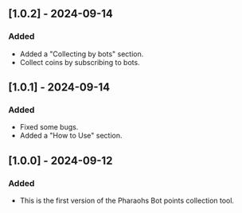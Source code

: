 ## [1.0.2] - 2024-09-14
### Added
- Added a "Collecting by bots" section.
- Collect coins by subscribing to bots.
## [1.0.1] - 2024-09-14
### Added
- Fixed some bugs.
- Added a "How to Use" section.

## [1.0.0] - 2024-09-12
### Added
- This is the first version of the Pharaohs Bot points collection tool.